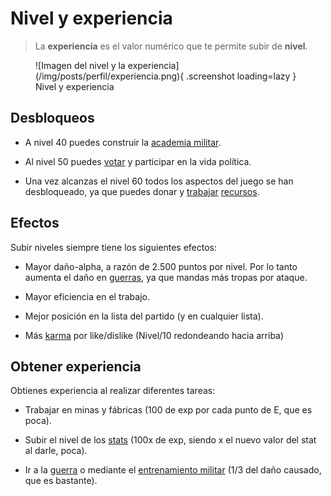 # Nivel y experiencia

> La **experiencia** es el valor numérico que te permite subir de **nivel**.

<figure markdown>
  ![Imagen del nivel y la experiencia](/img/posts/perfil/experiencia.png){ .screenshot loading=lazy }
  <figcaption>Nivel y experiencia</figcaption>
</figure>

## Desbloqueos

- A nivel 40 puedes construir la [academia militar](/1.-Perfil/Academia-Militar/).

- Al nivel 50 puedes [votar](/3.-Politica/Votar/) y participar en la vida política.

- Una vez alcanzas el nivel 60 todos los aspectos del juego se han desbloqueado, ya que puedes donar y [trabajar](/2.-Economia/Trabajar/) [recursos](/2.-Economia/Recursos/).

## Efectos

Subir niveles siempre tiene los siguientes efectos:

- Mayor daño-alpha, a razón de 2.500 puntos por nivel. Por lo tanto aumenta el daño en [guerras](/4.-Guerras/Guerras/), ya que mandas más tropas por ataque.

- Mayor eficiencia en el trabajo.

- Mejor posición en la lista del partido (y en cualquier lista).

- Más [karma](/7.-Periodismo/Karma/) por like/dislike (Nivel/10 redondeando hacia arriba)

## Obtener experiencia

Obtienes experiencia al realizar diferentes tareas:

- Trabajar en minas y fábricas (100 de exp por cada punto de E, que es poca).

- Subir el nivel de los [stats](/1.-Perfil/Habilidades/) (100x de exp, siendo x el nuevo valor del stat al darle, poca).

- Ir a la [guerra](/4.-Guerras/Guerras/) o mediante el [entrenamiento militar](/4.-Guerras/Entrenamiento-Militar/) (1/3 del daño causado, que es bastante).
